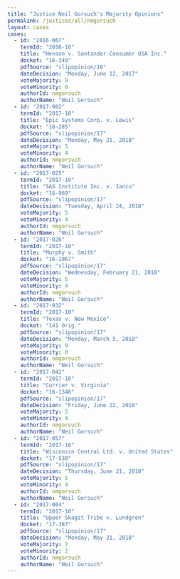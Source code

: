 ```yaml
---
title: "Justice Neil Gorsuch's Majority Opinions"
permalink: /justices/all/nmgorsuch
layout: cases
cases:
  - id: "2016-067"
    termId: "2016-10"
    title: "Henson v. Santander Consumer USA Inc."
    docket: "16-349"
    pdfSource: "slipopinion/16"
    dateDecision: "Monday, June 12, 2017"
    voteMajority: 9
    voteMinority: 0
    authorId: nmgorsuch
    authorName: "Neil Gorsuch"
  - id: "2017-002"
    termId: "2017-10"
    title: "Epic Systems Corp. v. Lewis"
    docket: "16-285"
    pdfSource: "slipopinion/17"
    dateDecision: "Monday, May 21, 2018"
    voteMajority: 5
    voteMinority: 4
    authorId: nmgorsuch
    authorName: "Neil Gorsuch"
  - id: "2017-025"
    termId: "2017-10"
    title: "SAS Institute Inc. v. Iancu"
    docket: "16-969"
    pdfSource: "slipopinion/17"
    dateDecision: "Tuesday, April 24, 2018"
    voteMajority: 5
    voteMinority: 4
    authorId: nmgorsuch
    authorName: "Neil Gorsuch"
  - id: "2017-026"
    termId: "2017-10"
    title: "Murphy v. Smith"
    docket: "16-1067"
    pdfSource: "slipopinion/17"
    dateDecision: "Wednesday, February 21, 2018"
    voteMajority: 5
    voteMinority: 4
    authorId: nmgorsuch
    authorName: "Neil Gorsuch"
  - id: "2017-032"
    termId: "2017-10"
    title: "Texas v. New Mexico"
    docket: "141 Orig."
    pdfSource: "slipopinion/17"
    dateDecision: "Monday, March 5, 2018"
    voteMajority: 9
    voteMinority: 0
    authorId: nmgorsuch
    authorName: "Neil Gorsuch"
  - id: "2017-042"
    termId: "2017-10"
    title: "Currier v. Virginia"
    docket: "16-1348"
    pdfSource: "slipopinion/17"
    dateDecision: "Friday, June 22, 2018"
    voteMajority: 5
    voteMinority: 4
    authorId: nmgorsuch
    authorName: "Neil Gorsuch"
  - id: "2017-057"
    termId: "2017-10"
    title: "Wisconsin Central Ltd. v. United States"
    docket: "17-530"
    pdfSource: "slipopinion/17"
    dateDecision: "Thursday, June 21, 2018"
    voteMajority: 5
    voteMinority: 4
    authorId: nmgorsuch
    authorName: "Neil Gorsuch"
  - id: "2017-064"
    termId: "2017-10"
    title: "Upper Skagit Tribe v. Lundgren"
    docket: "17-387"
    pdfSource: "slipopinion/17"
    dateDecision: "Monday, May 21, 2018"
    voteMajority: 7
    voteMinority: 2
    authorId: nmgorsuch
    authorName: "Neil Gorsuch"
---
```

